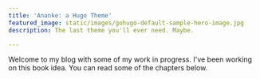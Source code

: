 ```yaml
---
title: 'Ananke: a Hugo Theme'
featured_image: static/images/gohugo-default-sample-hero-image.jpg
description: The last theme you'll ever need. Maybe.

---
```

Welcome to my blog with some of my work in progress. I've been working on this book idea. You can read some of the chapters below.